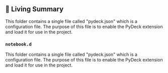 

<!-- Living README Summary -->
## 🌳 Living Summary

This folder contains a single file called "pydeck.json" which is a configuration file. The purpose of this file is to enable the PyDeck extension and load it for use in the project.


### `notebook.d`

This folder contains a single file called "pydeck.json" which is a configuration file. The purpose of this file is to enable the PyDeck extension and load it for use in the project.

<!-- Living README Summary -->